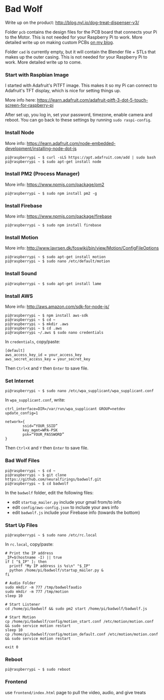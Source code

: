 # Bad Wolf 

Write up on the product: http://blog.nyl.io/dog-treat-dispenser-v3/ 

Folder `pcb` contains the design files for the PCB board that connects your Pi to the Motor. This is not needed for your Raspberry Pi to work. More detailed write up on making custom PCBs [on my blog](http://blog.nyl.io/making-custom-pcbs/).

Folder `cad` is currently empty, but it will contain the Blender file + STLs that makes up the outer casing. This is not needed for your Raspberry Pi to work. More detailed write up to come. 

### Start with Raspbian Image
I started with Adafruit's PiTFT image. This makes it so my Pi can connect to Adafruit's TFT display, which is nice for setting things up. 

More info here: https://learn.adafruit.com/adafruit-pitft-3-dot-5-touch-screen-for-raspberry-pi 

After set up, you log in, set your password, timezone, enable camera and reboot. You can go back to these settings by running `sudo raspi-config`.

### Install Node
More info: https://learn.adafruit.com/node-embedded-development/installing-node-dot-js

```shell
pi@raspberrypi ~ $ curl -sLS https://apt.adafruit.com/add | sudo bash
pi@raspberrypi ~ $ sudo apt-get install node
```

### Install PM2 (Process Manager)
More info: https://www.npmjs.com/package/pm2

```shell
pi@raspberrypi ~ $ sudo npm install pm2 -g
```

### Install Firebase
More info: https://www.npmjs.com/package/firebase

```shell
pi@raspberrypi ~ $ sudo npm install firebase
```

### Install Motion
More info: http://www.lavrsen.dk/foswiki/bin/view/Motion/ConfigFileOptions

```shell
pi@raspberrypi ~ $ sudo apt-get install motion
pi@raspberrypi ~ $ sudo nano /etc/default/motion
```

### Install Sound
```shell
pi@raspberrypi ~ $ sudo apt-get install lame
```

### Install AWS
More info: http://aws.amazon.com/sdk-for-node-js/ 

```shell
pi@raspberrypi ~ $ npm install aws-sdk
pi@raspberrypi ~ $ cd ~
pi@raspberrypi ~ $ mkdir .aws
pi@raspberrypi ~ $ cd .aws
pi@raspberrypi ~/.aws $ sudo nano credentials
```

In `credentials`, copy/paste:
```
[default]
aws_access_key_id = your_access_key
aws_secret_access_key = your_secret_key
```

Then `Ctrl+X` and `Y` then `Enter` to save file. 


### Set Internet

```shell
pi@raspberrypi ~ $ sudo nano /etc/wpa_supplicant/wpa_supplicant.conf
```

In `wpa_supplicant.conf`, write:

```
ctrl_interface=DIR=/var/run/wpa_supplicant GROUP=netdev
update_config=1

network={
        ssid=“YOUR_SSID”
        key_mgmt=WPA-PSK
        psk=“YOUR_PASSWORD”
}
```

Then `Ctrl+X` and `Y` then `Enter` to save file. 

### Bad Wolf Files

```shell
pi@raspberrypi ~ $ cd ~
pi@raspberrypi ~ $ git clone https://github.com/neuralfirings/badwolf.git
pi@raspberrypi ~ $ cd badwolf
```
In the `badwolf` folder, edit the following files:

* edit `startup_mailer.py` include your gmail from/to info
* edit `config/aws-config.json` to include your aws info
* edit `badwolf.js`  include your Firebase info (towards the bottom)

### Start Up Files

```shell
pi@raspberrypi ~ $ sudo nano /etc/rc.local
```
In `rc.local`, copy/paste:

```
# Print the IP address
_IP=$(hostname -I) || true
if [ "$_IP" ]; then
  printf "My IP address is %s\n" "$_IP"
  python /home/pi/badwolf/startup_mailer.py &
fi

# Audio Folder
sudo mkdir -m 777 /tmp/badwolfaudio
sudo mkdir -m 777 /tmp/motion 
sleep 10

# Start Listener
cd /home/pi/badwolf && sudo pm2 start /home/pi/badwolf/badwolf.js

# Start Motion
cp /home/pi/badwolf/config/motion_start.conf /etc/motion/motion.conf && sudo service motion restart
sleep 10
cp /home/pi/badwolf/config/motion_default.conf /etc/motion/motion.conf && sudo service motion restart

exit 0
```

### Reboot
```shell
pi@raspberrypi ~ $ sudo reboot
```

### Frontend
use `frontend/index.html` page to pull the video, audio, and give treats

<!--
### Cyberduck
This is so your user `pi` is corrected permissioned to edit files directly from Cyberduck

```shell
pi@raspberrypi ~ $ sudo chown -R pi badwolf/
```
-->
<!--

# TODO
- figure out how to either dump or keep .swf in motion
- figure out SOUND better
- 
-->
